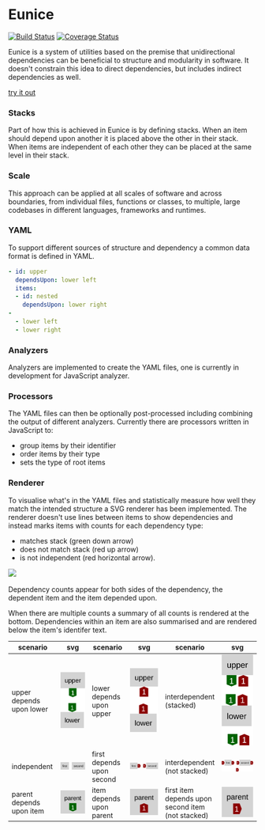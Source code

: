 # Eunice

[![Build Status](https://travis-ci.org/DevSnicket/Eunice.svg?branch=master)](https://travis-ci.org/DevSnicket/Eunice) [![Coverage Status](https://coveralls.io/repos/github/DevSnicket/Eunice/badge.svg?branch=master&c=1)](https://coveralls.io/github/DevSnicket/Eunice?branch=master)

Eunice is a system of utilities based on the premise that unidirectional dependencies can be beneficial to structure and modularity in software. It doesn't constrain this idea to direct dependencies, but includes indirect dependencies as well.

[try it out](https://devsnicket.github.io/Eunice-harnesses/harness.html)

### Stacks

Part of how this is achieved in Eunice is by defining stacks. When an item should depend upon another it is placed above the other in their stack. When items are independent of each other they can be placed at the same level in their stack.

### Scale

This approach can be applied at all scales of software and across boundaries, from individual files, functions or classes, to multiple, large codebases in different languages, frameworks and runtimes.

### YAML

To support different sources of structure and dependency a common data format is defined in YAML.

``` YAML
- id: upper
  dependsUpon: lower left
  items:
  - id: nested
    dependsUpon: lower right
-
  - lower left
  - lower right
```

### Analyzers

Analyzers are implemented to create the YAML files, one is currently in development for JavaScript analyzer.

### Processors

The YAML files can then be optionally post-processed including combining the output of different analyzers. Currently there are processors written in JavaScript to:
- group items by their identifier
- order items by their type
- sets the type of root items

### Renderer

To visualise what's in the YAML files and statistically measure how well they match the intended structure a SVG renderer has been implemented. The renderer doesn't use lines between items to show dependencies and instead marks items with counts for each dependency type:

- matches stack (green down arrow)
- does not match stack (red up arrow) 
- is not independent (red horizontal arrow).

[![](https://raw.githubusercontent.com/DevSnicket/Eunice/master/Renderer/arrows.testcase.svg?sanitize=true)](Renderer/arrows.testcase.svg)

Dependency counts appear for both sides of the dependency, the dependent item and the item depended upon.

When there are multiple counts a summary of all counts is rendered at the bottom. Dependencies within an item are also summarised and are rendered below the item's identifer text.

scenario | svg | scenario | svg | scenario | svg
-------- | :-: | -------- | :-: | -------- | :-:
upper depends<br/>upon lower | [![](https://raw.githubusercontent.com/DevSnicket/Eunice/master/Renderer/getSvgForYaml.testcases/stack/upper-depends-upon-lower/.svg?sanitize=true)](Renderer/getSvgForYaml.testcases/stack/upper-depends-upon-lower/.svg) | lower depends<br/>upon upper | [![](https://raw.githubusercontent.com/DevSnicket/Eunice/master/Renderer/getSvgForYaml.testcases/stack/lower-depends-upon-upper/.svg?sanitize=true)](Renderer/getSvgForYaml.testcases/stack/lower-depends-upon-upper/.svg) | interdependent<br/>(stacked) | [![](https://raw.githubusercontent.com/DevSnicket/Eunice/master/Renderer/getSvgForYaml.testcases/stack/two-interdependent/.svg?sanitize=true)](Renderer/getSvgForYaml.testcases/stack/two-interdependent/.svg)
independent | [![](https://raw.githubusercontent.com/DevSnicket/Eunice/master/Renderer/getSvgForYaml.testcases/two/.svg?sanitize=true)](Renderer/getSvgForYaml.testcases/two/.svg) | first depends<br/>upon second | [![](https://raw.githubusercontent.com/DevSnicket/Eunice/master/Renderer/getSvgForYaml.testcases/independency/first-depends-upon-second/.svg?sanitize=true)](Renderer/getSvgForYaml.testcases/independency/first-depends-upon-second/.svg) | interdependent<br/>(not stacked) | [![](https://raw.githubusercontent.com/DevSnicket/Eunice/master/Renderer/getSvgForYaml.testcases/independency/two-interdependent/.svg?sanitize=true)](Renderer/getSvgForYaml.testcases/independency/two-interdependent/.svg)
parent depends<br />upon item | [![](https://raw.githubusercontent.com/DevSnicket/Eunice/master/Renderer/getSvgForYaml.testcases/parent-depends-upon-item/.svg?sanitize=true)](Renderer/getSvgForYaml.testcases/parent-depends-upon-item/.svg) | item depends<br />upon parent | [![](https://raw.githubusercontent.com/DevSnicket/Eunice/master/Renderer/getSvgForYaml.testcases/item-depends-upon-parent/.svg?sanitize=true)](Renderer/getSvgForYaml.testcases/item-depends-upon-parent/.svg) | first item<br/> depends upon<br/>second item<br/>(not stacked) | [![](https://raw.githubusercontent.com/DevSnicket/Eunice/master/Renderer/getSvgForYaml.testcases/independency/first-item-depends-upon-second-item/.svg?sanitize=true)](Renderer/getSvgForYaml.testcases/independency/first-item-depends-upon-second-item/.svg)
